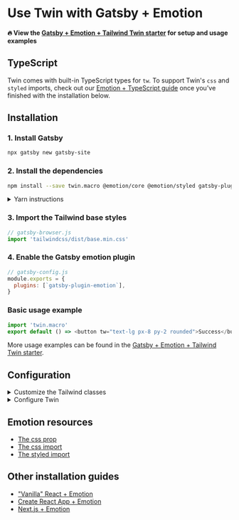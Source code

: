# Use Twin with Gatsby + Emotion

**🔥 View the [Gatsby + Emotion + Tailwind Twin starter](https://codesandbox.io/s/gatsby-tailwind-emotion-starter-z3hun) for setup and usage examples**

## TypeScript

Twin comes with built-in TypeScript types for `tw`.
To support Twin's `css` and `styled` imports, check out our [Emotion + TypeScript guide](typescript.md) once you've finished with the installation below.

## Installation

### 1. Install Gatsby

```bash
npx gatsby new gatsby-site
```

### 2. Install the dependencies

```bash
npm install --save twin.macro @emotion/core @emotion/styled gatsby-plugin-emotion
```

<details>
  <summary>Yarn instructions</summary>

```bash
yarn add twin.macro @emotion/core @emotion/styled gatsby-plugin-emotion
```

</details>

### 3. Import the Tailwind base styles

```js
// gatsby-browser.js
import 'tailwindcss/dist/base.min.css'
```

### 4. Enable the Gatsby emotion plugin

```js
// gatsby-config.js
module.exports = {
  plugins: [`gatsby-plugin-emotion`],
}
```

### Basic usage example

```js
import 'twin.macro'
export default () => <button tw="text-lg px-8 py-2 rounded">Success</button>
```

More usage examples can be found in the [Gatsby + Emotion + Tailwind Twin starter](https://codesandbox.io/s/gatsby-tailwind-emotion-starter-z3hun).

## Configuration

<details>
  <summary>Customize the Tailwind classes</summary>

### Customize the Tailwind classes

For style customizations, you’ll need to add a `tailwind.config.js` in your project root.

> It’s important to know that you don’t need a `tailwind.config.js` to use Twin. You already have access to every class with every variant.
> Unlike Tailwind, twin.macro only generates styles for the classes you use. This means you don’t need to use additional tools like purgeCSS.

Choose from one of the following configs:

- a) Start with an empty config:

  ```js
  // tailwind.config.js
  module.exports = {
    theme: {
      extend: {},
    },
  }
  ```

- b) Start with a [full config](https://raw.githubusercontent.com/tailwindcss/tailwindcss/master/stubs/defaultConfig.stub.js):

  ```bash
  # cd into your project folder then:
  curl https://raw.githubusercontent.com/tailwindcss/tailwindcss/master/stubs/defaultConfig.stub.js > tailwind.config.js
  ```

  In the config, there only needs to be a `theme: {...}` entry so feel free to cleanup.

### Working with the config

You can overwrite or extend classes the same way as Tailwind.<br/>
Overwrite parts of the base config in `theme: { ... }` and extend in `theme: { extend: { ... } }`.<br/>
Read more in the [Tailwind theme docs](https://tailwindcss.com/docs/theme).

<hr />

</details>

<details>
  <summary>Configure Twin</summary>

### Configure Twin

These defaults can be added to your `package.json`:

```js
// package.json
"babelMacros": {
    "twin": {
      "config": "./tailwind.config.js",
      "preset": "emotion",
      "hasSuggestions": true,
      "debug": false,
    }
},
```

Alternatively add the config to `babel-plugin-macros.config.js` in your project root:

```js
// babel-plugin-macros.config.js
module.exports = {
  twin: {
    config: './tailwind.config.js',
    preset: 'emotion',
    hasSuggestions: true,
    debug: false,
  },
}
```

| Name           | Type      | Default                  | Description                                                                 |
| -------------- | --------- | ------------------------ | --------------------------------------------------------------------------- |
| config         | `string`  | `"./tailwind.config.js"` | The path to your Tailwind config                                            |
| preset         | `string`  | `"emotion"`              | The css-in-js library behind the scenes - also supports 'styled-components' |
| hasSuggestions | `boolean` | `true`                   | Display class suggestions when a class can't be found                       |
| debug          | `boolean` | `false`                  | Display information about the Tailwind class conversions                    |

If Twin's default `styled` and `css` imports need to be adjusted, you can do so with the following config:<br/>

```js
{
  styled: { import: "default", from: "@emotion/styled" },
  css: { import: "css", from: "@emotion/core" }
}
```

**Note:** Make sure you remove the `preset` option as that value disables the styled + css options.

<hr />

</details>

## Emotion resources

- [The css prop](https://emotion.sh/docs/css-prop)
- [The css import](https://emotion.sh/docs/css-prop#string-styles)
- [The styled import](https://emotion.sh/docs/styled)

## Other installation guides

- ["Vanilla" React + Emotion](react.md)
- [Create React App + Emotion](create-react-app.md)
- [Next.js + Emotion](next.md)
